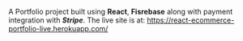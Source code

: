A Portfolio project built using **React**, **Fisrebase** along with payment integration with **_Stripe_**.
The live site is at: https://react-ecommerce-portfolio-live.herokuapp.com/
